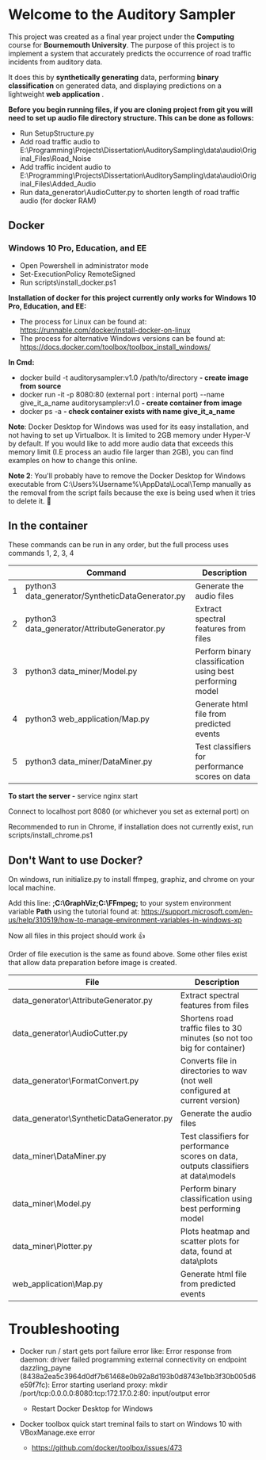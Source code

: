 # Welcome to the Auditory Sampler

This project was created as a final year project under the **Computing** course for **Bournemouth University**. The purpose of this project is to implement a system that accurately predicts the occurrence of road traffic incidents from auditory data.

It does this by **synthetically generating** data, performing **binary classification** on generated data, and displaying predictions on a lightweight **web application** . 

**Before you begin running files, if you are cloning project from git you will need to set up audio file directory structure. This can be done as follows:** 

- Run SetupStructure.py
- Add road traffic audio to E:\Programming\Projects\Dissertation\AuditorySampling\data\audio\Original_Files\Road_Noise
- Add traffic incident audio to E:\Programming\Projects\Dissertation\AuditorySampling\data\audio\Original_Files\Added_Audio
- Run data_generator\AudioCutter.py to shorten length of road traffic audio (for docker RAM)

## Docker 
### Windows 10 Pro, Education, and EE

* Open Powershell in administrator mode
* Set-ExecutionPolicy RemoteSigned
* Run scripts\install_docker.ps1

**Installation of docker for this project currently only works for Windows 10 Pro, Education, and EE:**

* The process for Linux can be found at: https://runnable.com/docker/install-docker-on-linux		
* The process for alternative Windows versions can be found at: https://docs.docker.com/toolbox/toolbox_install_windows/		

**In Cmd:** 

* docker build -t auditorysampler:v1.0 /path/to/directory **- create image from source**
* docker run -it -p 8080:80 (external port : internal port) --name give_it_a_name auditorysampler:v1.0 **- create container from image**
* docker ps -a **- check container exists with name give_it_a_name**

**Note**: Docker Desktop for Windows was used for its easy installation, and not having to set up Virtualbox. It is limited to 2GB memory under Hyper-V by default. If you would like to add more audio data that exceeds this memory limit (I.E process an audio file larger than 2GB), you can find examples on how to change this online.

**Note 2**: You'll probably have to remove the Docker Desktop for Windows executable from C:\Users\%Username%\AppData\Local\Temp manually as the removal from the script fails because the exe is being used when it tries to delete it. 🤷

## In the container

These commands can be run in any order, but the full process uses commands 1, 2, 3, 4

| |Command                        					|Description                  |
|-|-------------------------------------------------|-----------------------------|
|1|python3 data_generator/SyntheticDataGenerator.py |Generate the audio files|
|2|python3 data_generator/AttributeGenerator.py		|Extract spectral features from files|
|3|python3 data_miner/Model.py						|Perform binary classification using best performing model|
|4|python3 web_application/Map.py					|Generate html file from predicted events|
|5|python3 data_miner/DataMiner.py					|Test classifiers for performance scores on data|


**To start the server -** service nginx start 

Connect to localhost port 8080 (or whichever you set as external port) on 

Recommended to run in Chrome, if installation does not currently exist, run scripts/install_chrome.ps1

## Don't Want to use Docker?
 
 <p>On windows, run initialize.py to install ffmpeg, graphiz, and chrome on your local machine. </p>
 
 Add this line: **;C:\GraphViz;C:\FFmpeg;**  to your system environment variable **Path** using the tutorial found at: https://support.microsoft.com/en-us/help/310519/how-to-manage-environment-variables-in-windows-xp

Now all files in this project should work :+1:

Order of file execution is the same as found above. Some other files exist that allow data preparation before image is created.

|File|Description|
|-|-|
|data_generator\AttributeGenerator.py</span>|Extract spectral features from files|
|data_generator\AudioCutter.py</span>|Shortens road traffic files to 30 minutes (so not too big for container)|
|data_generator\FormatConvert.py</span>|Converts file in directories to wav (not well configured at current version)|
|data_generator\SyntheticDataGenerator.py</span>|Generate the audio files|
|data_miner\DataMiner.py</span>|Test classifiers for performance scores on data, outputs classifiers at data\models|
|data_miner\Model.py</span>|Perform binary classification using best performing model|
|data_miner\Plotter.py</span>|Plots heatmap and scatter plots for data, found at data\plots|
|web_application\Map.py</span>|Generate html file from predicted events|

# Troubleshooting

- Docker run / start gets port failure error like: Error response from daemon: driver failed programming external connectivity on endpoint dazzling_payne (8438a2ea5c3964d0df7b61468e0b92a8d193b0d8743e1bb3f30b005d6e59f7fc): Error starting userland proxy: mkdir /port/tcp:0.0.0.0:8080:tcp:172.17.0.2:80: input/output error

	- Restart Docker Desktop for Windows

- Docker toolbox quick start treminal fails to start on Windows 10 with VBoxManage.exe error	
	
	- https://github.com/docker/toolbox/issues/473





